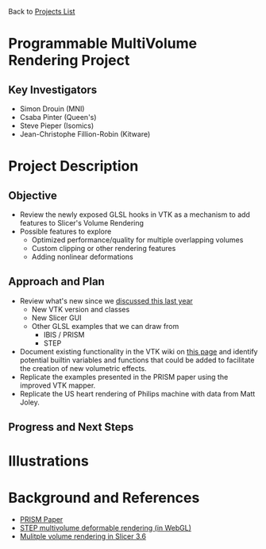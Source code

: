 Back to [Projects List](../../README.md#ProjectsList)

# Programmable MultiVolume Rendering Project

## Key Investigators

- Simon Drouin (MNI)
- Csaba Pinter (Queen's)
- Steve Pieper (Isomics)
- Jean-Christophe Fillion-Robin (Kitware)


# Project Description

## Objective

* Review the newly exposed GLSL hooks in VTK as a mechanism to add features to Slicer's Volume Rendering 
* Possible features to explore
  * Optimized performance/quality for multiple overlapping volumes
  * Custom clipping or other rendering features
  * Adding nonlinear deformations

## Approach and Plan

* Review what's new since we [discussed this last year](https://na-mic.org/wiki/Project_Week_25/Next_Generation_GPU_Volume_Rendering)
  * New VTK version and classes
  * New Slicer GUI
  * Other GLSL examples that we can draw from
    * IBIS / PRISM
    * STEP
* Document existing functionality in the VTK wiki on [this page](https://www.vtk.org/Wiki/VTK/ProgrammableMultiVolumeRendering) and identify potential builtin variables and functions that could be added to facilitate the creation of new volumetric effects.
* Replicate the examples presented in the PRISM paper using the improved VTK mapper.
* Replicate the US heart rendering of Philips machine with data from Matt Joley.

## Progress and Next Steps

<!--Describe progress and next steps in a few bullet points as you are making progress.-->

# Illustrations
<!--Add pictures and links to videos that demonstrate what has been accomplished.-->

# Background and References

<!--Use this space for information that may help people better understand your project, like links to papers, source code, or data.-->

- [PRISM Paper](http://journals.plos.org/plosone/article?id=10.1371/journal.pone.0193636)
- [STEP multivolume deformable rendering (in WebGL)](https://www.youtube.com/watch?v=8dputUoKBTA)
- [Mulitple volume rendering in Slicer 3.6](https://www.slicer.org/wiki/Modules:VolumeRendering-Documentation-3.6)
